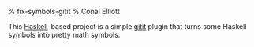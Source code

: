 % fix-symbols-gitit
% Conal Elliott

This [Haskell](http://haskell.org)-based project is a simple [gitit](http://gitit.net/) plugin that turns some Haskell symbols into pretty math symbols.

